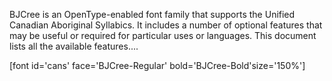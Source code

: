 
BJCree is an OpenType-enabled font family that supports the Unified Canadian Aboriginal Syllabics. It includes a number of optional features that may be useful or required for particular uses or languages. This document lists all the available features....


[font id='cans' face='BJCree-Regular' bold='BJCree-Bold'size='150%']

